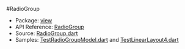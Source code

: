 #RadioGroup

* Package: [view](api:)
* API Reference: [RadioGroup](api:view)
* Source: [RadioGroup.dart](source:client/view/src)
* Samples: [TestRadioGroupModel.dart](source:samples/test) and [TestLinearLayout4.dart](source:samples/test)
